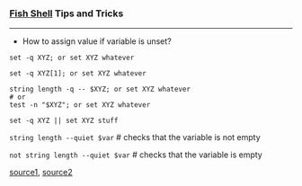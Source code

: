 ### [Fish Shell](https://fishshell.com/) Tips and Tricks

---

- How to assign value if variable is unset?

`set -q XYZ; or set XYZ whatever`

`set -q XYZ[1]; or set XYZ whatever`

```
string length -q -- $XYZ; or set XYZ whatever
# or
test -n "$XYZ"; or set XYZ whatever
```

`set -q XYZ || set XYZ stuff`

`string length --quiet $var` # checks that the variable is not empty

`not string length --quiet $var` # checks that the variable is empty

[source1](https://github.com/fish-shell/fish-shell/issues/3926), [source2](https://stackoverflow.com/questions/47743015/fish-shell-how-to-check-if-a-variable-is-set-empty)
